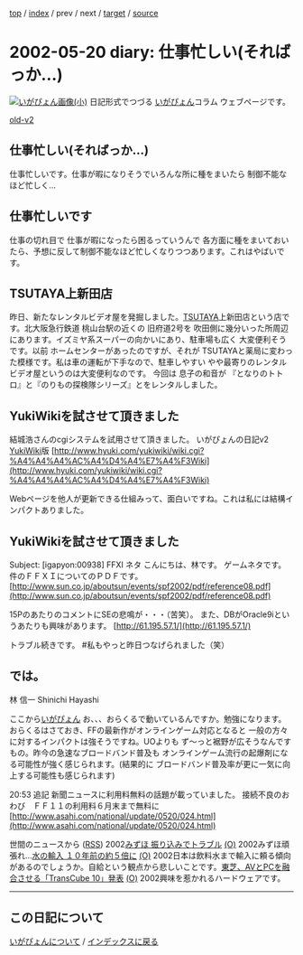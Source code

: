 [top](https://igapyon.github.io/diary/) 
 / [index](https://igapyon.github.io/diary/2002/index.html) 
 / prev 
 / next 
 / [target](https://igapyon.github.io/diary/2002/ig020520.html) 
 / [source](https://github.com/igapyon/diary/blob/gh-pages/2002/ig020520.html.src.md) 

2002-05-20 diary: 仕事忙しい(そればっか…)
=====================================================================================================
[![いがぴょん画像(小)](https://igapyon.github.io/diary/images/iga200306s.jpg "いがぴょん")](https://igapyon.github.io/diary/memo/memoigapyon.html) 日記形式でつづる [いがぴょん](https://igapyon.github.io/diary/memo/memoigapyon.html)コラム ウェブページです。

[old-v2](ig020520-orig.html)

## 仕事忙しい(そればっか…)

仕事忙しいです。仕事が暇になりそうでいろんな所に種をまいたら 制御不能なほど忙しく…






## 仕事忙しいです


仕事の切れ目で 仕事が暇になったら困るっていうんで 各方面に種をまいておいたら、予想に反して制御不能なほど忙しくなりつつあります。これはやばいです。

## TSUTAYA上新田店


昨日、新たなレンタルビデオ屋を発掘しました。[TSUTAYA](http://www.tsutaya.co.jp/)上新田店という店です。北大阪急行鉄道 桃山台駅の近くの 旧府道2号を 吹田側に幾分いった所周辺にあります。イズミヤ系スーパーの向かいにあり、駐車場も広く
大変便利そうです。以前 ホームセンターがあったのですが、それが TSUTAYAと薬局に変わった模様です。私は車の運転が下手なので、駐車しやすい
やや最寄りのレンタルビデオ屋というのは大変便利なのです。
今回は 息子の和音が 『となりのトトロ』と『のりもの探検隊シリーズ』とをレンタルしました。

## YukiWikiを試させて頂きました


結城浩さんのcgiシステムを試用させて頂きました。
いがぴょんの日記v2 [YukiWiki](http://www.hyuki.com/yukiwiki/)版
  [http://www.hyuki.com/yukiwiki/wiki.cgi?%A4%A4%A4%AC%A4%D4%A4%E7%A4%F3Wiki](http://www.hyuki.com/yukiwiki/wiki.cgi?%A4%A4%A4%AC%A4%D4%A4%E7%A4%F3Wiki)


Webページを他人が更新できる仕組みって、面白いですね。これは私には結構インパクトありました。

## YukiWikiを試させて頂きました


Subject:  [igapyon:00938] FFXI ネタ
こんにちは、林です。
ゲームネタです。件のＦＦＸＩについてのＰＤＦです。
[http://www.sun.co.jp/aboutsun/events/spf2002/pdf/reference08.pdf](http://www.sun.co.jp/aboutsun/events/spf2002/pdf/reference08.pdf)


15PのあたりのコメントにSEの悲鳴が・・・（苦笑）。
また、DBがOracle9iというあたりも興味があります。
[http://61.195.57.1/](http://61.195.57.1/)


トラブル続きです。
#私もやっと昨日つなげられました（笑）

では。
--
林 信一 Shinichi Hayashi


ここから[いがぴょん](http://www.igapyon.jp/igapyon/diary/memo/memoigapyon.html)
お、、、おらくるで動いているんですか。勉強になります。
おらくるはさておき、FFの最新作がオンラインゲーム対応となると 一般の方々に対するインパクトは強そうですね。UOよりも
ず～っと裾野が広そうなんですもの。昨今の急速なブロードバンド普及も オンラインゲーム流行の起爆剤になる可能性が強く感じられます。(結果的に
ブロードバンド普及率が更に一気に向上する可能性も感じられます)

20:53 追記 新聞ニュースに利用料無料の話題が載っていました。
接続不良のおわび　ＦＦ１１の利用料６月末まで無料に
  [http://www.asahi.com/national/update/0520/024.html](http://www.asahi.com/national/update/0520/024.html)




世間のニュースから ([RSS](ig020520-news.xml)) 2002[みずほ 振り込みでトラブル](http://www.nhk.or.jp/news/2002/05/20/grri84000000cbph.html) [(O)](http://www.nhk.or.jp/news/2002/05/20/grri84000000cbph.html) 2002みずほ頑張れ…[水の輸入 １０年前の約５倍に](http://www.nhk.or.jp/news/2002/05/19/grri84000000caxl.html) [(O)](http://www.nhk.or.jp/news/2002/05/19/grri84000000caxl.html) 2002日本は飲料水まで輸入に頼る傾向があるのでしょうか。自給という観点から悲しいことです。[東芝、AVとPCを融合させる「TransCube 10」発表](http://www.zdnet.co.jp/news/0205/20/njbt_01.html) [(O)](http://www.zdnet.co.jp/news/0205/20/njbt_01.html) 2002興味を惹かれるハードウェアです。


----------------------------------------------------------------------------------------------------

## この日記について
[いがぴょんについて](https://igapyon.github.io/diary/memo/memoigapyon.html) / [インデックスに戻る](https://igapyon.github.io/diary/idxall.html)
